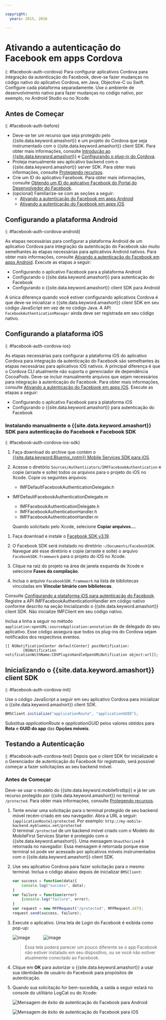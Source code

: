 ```yaml
---

copyright:
  years: 2015, 2016

---
```


# Ativando a autenticação do Facebook em apps Cordova
{: #facebook-auth-cordova}
Para configurar aplicativos Cordova para integração da autenticação do Facebook, deve-se fazer mudanças no código nativo do aplicativo Cordova, em Java, Objective-C ou Swift. Configure cada plataforma separadamente. Use o ambiente de desenvolvimento nativo para fazer mudanças no código nativo, por exemplo, no Android Studio ou no Xcode.

## Antes de Começar
{: #facebook-auth-before}
* Deve-se ter um recurso que seja protegido pelo {{site.data.keyword.amashort}} e um projeto do Cordova que seja instrumentado com o {{site.data.keyword.amashort}} client SDK. Para obter mais informações, consulte [Introdução ao {{site.data.keyword.amashort}}](https://console.{DomainName}/docs/services/mobileaccess/getting-started.html) e [Configurando o plug-in do Cordova](https://console.{DomainName}/docs/services/mobileaccess/getting-started-cordova.html).
* Proteja manualmente seu aplicativo backend com o {{site.data.keyword.amashort}} server SDK. Para obter mais informações, consulte [Protegendo recursos](https://console.{DomainName}/docs/services/mobileaccess/protecting-resources.html).
* Crie um ID do aplicativo Facebook. Para obter mais informações, consulte [Obtendo um ID do aplicativo Facebook do Portal do Desenvolvedor do Facebook](https://console.{DomainName}/docs/services/mobileaccess/facebook-auth-overview.html#facebook-appID).
* (opcional) Familiarize-se com as seções a seguir:
   * [Ativando a autenticação do Facebook em apps Android](https://console.{DomainName}/docs/services/mobileaccess/facebook-auth-android.html)
   * [Ativando a autenticação do Facebook em apps iOS](https://console.{DomainName}/docs/services/mobileaccess/facebook-auth-ios.html)


## Configurando a plataforma Android
{: #facebook-auth-cordova-android}

As etapas necessárias para configurar a plataforma Android de um aplicativo Cordova para integração da autenticação do Facebook são muito semelhantes às etapas necessárias para aplicativos Android nativos. Para obter mais informações, consulte [Ativando a autenticação do Facebook em apps Android](https://console.{DomainName}/docs/services/mobileaccess/facebook-auth-android.html). Execute as etapas a seguir:

* Configurando o aplicativo Facebook para a plataforma Android
* Configurando o {{site.data.keyword.amashort}} para autenticação do Facebook
* Configurando o {{site.data.keyword.amashort}} client SDK para Android

A única diferença quando você estiver configurando aplicativos Cordova é que deve-se inicializar o {{site.data.keyword.amashort}} client SDK em seu código JavaScript em vez de no código Java. A API `FacebookAuthenticationManager` ainda deve ser registrada em seu código nativo.

## Configurando a plataforma iOS
{: #facebook-auth-cordova-ios}

As etapas necessárias para configurar a plataforma iOS do aplicativo Cordova para integração da autenticação do Facebook são semelhantes às etapas necessárias para aplicativos iOS nativos. A principal diferença é que o Cordova CLI atualmente não suporta o gerenciador de dependência CocoaPods. Deve-se incluir manualmente arquivos que sejam necessários para integração à autenticação do Facebook. Para obter mais informações, consulte [Ativando a autenticação do Facebook em apps iOS](https://console.{DomainName}/docs/services/mobileaccess/facebook-auth-ios.html). Execute as etapas a seguir:

* Configurando o aplicativo Facebook para a plataforma iOS
* Configurando o {{site.data.keyword.amashort}} para autenticação do Facebook

### Instalando manualmente o {{site.data.keyword.amashort}} SDK para autenticação do Facebook e Facebook SDK
{: #facebook-auth-cordova-ios-sdk}
1. Faça download do archive que contém o [{{site.data.keyword.Bluemix_notm}} Mobile Services SDK para iOS](https://hub.jazz.net/git/bluemixmobilesdk/imf-ios-sdk/archive?revstr=master).

1. Acesse o diretório `Sources/Authenticators/IMFFacebookAuthentication` e copie (arraste e solte) todos os arquivos para o projeto do iOS no Xcode. Copie os seguintes arquivos:
	* IMFDefaultFacebookAuthenticationDelegate.h
  * IMFDefaultFacebookAuthenticationDelegate.m
	* IMFFacebookAuthenticationDelegate.h
	* IMFFacebookAuthenticationHandler.h
	* IMFFacebookAuthenticationHandler.m

	Quando solicitado pelo Xcode, selecione **Copiar arquivos...**.

1. Faça download e instale o [Facebook SDK v3.19](https://developers.facebook.com/resources/facebook-ios-sdk-3.19.pkg).

1. O Facebook SDK será instalado no diretório `~/Documents/FacebookSDK`. Navegue até esse diretório e copie (arraste e solte) o arquivo `FacebookSDK.framework` para o projeto do iOS no Xcode.

1. 	Clique na raiz do projeto na área de janela esquerda de Xcode e selecione **Fases da compilação**.

1. Inclua o arquivo `FacebookSDK.framework` na lista de
bibliotecas vinculadas em **Vincular binário com bibliotecas**.

 Consulte
[Configurando
a plataforma iOS para autenticação do Facebook](https://console.{DomainName}/docs/services/mobileaccess/facebook-auth-ios.html). Registre a API IMFFacebookAuthenticationHandler em código nativo conforme descrito na seção Inicializando o {{site.data.keyword.amashort}} client SDK. Não inicialize IMFClient em seu código nativo.

Inclua a linha a seguir no método `application:openURL:sourceApplication:annotation` de de delegado do seu aplicativo. Esse
código assegura que todos os plug-ins do Cordova sejam notificados dos respectivos eventos.

```
[[ NSNotificationCenter defaultCenter] postNotification:
		[NSNotification notificationWithName:CDVPluginHandleOpenURLNotification object:url]];      
```

## Inicializando o {{site.data.keyword.amashort}} client SDK
{: #facebook-auth-cordova-init}

Use o código JavaScript a seguir em seu aplicativo Cordova para inicializar o {{site.data.keyword.amashort}} client SDK.

```JavaScript
BMSClient.initialize("applicationRoute", "applicationGUID");
```

Substitua *applicationRoute* e *applicationGUID* pelos
valores obtidos para **Rota** e **GUID do app** das
**Opções móveis**.

## Testando a Autenticação
{: #facebook-auth-cordova-test}
Depois que o client SDK for inicializado e o Gerenciador de autenticação do Facebook for registrado, será possível começar a fazer solicitações ao seu backend móvel.

### Antes de Começar
Deve-se usar o modelo do {{site.data.keyword.mobilefirstbp}} e já ter um recurso protegido por {{site.data.keyword.amashort}} no terminal `/protected`. Para obter mais informações, consulte [Protegendo recursos](https://console.{DomainName}/docs/services/mobileaccess/protecting-resources.html).

1. Tente enviar uma solicitação para o terminal protegido de seu backend móvel recém-criado em seu navegador. Abra
a URL a seguir: `{applicationRoute}/protected`. Por exemplo: `http://my-mobile-backend.mybluemix.net/protected`
<br/>O terminal `/protected` de um backend móvel criado com o Modelo do MobileFirst Services Starter é protegido com o {{site.data.keyword.amashort}}. Uma mensagem `Unauthorized` é retornada no navegador. Essa mensagem é retornada porque esse terminal só pode ser acessado por aplicativos móveis instrumentados com o {{site.data.keyword.amashort}} client SDK.

1. Use seu aplicativo Cordova para fazer solicitação para o mesmo terminal. Inclua o código abaixo depois de inicializar `BMSClient`:

	```JavaScript
	var success = function(data){
    	console.log("success", data);
    }
	var failure = function(error)
    	{console.log("failure", error);
    }
	var request = new MFPRequest("/protected", MFPRequest.GET);
	request.send(success, failure);
	```

1. Execute o aplicativo. Uma tela de Login do Facebook é exibida como pop-up:

	![image](images/android-facebook-login.png) &nbsp;&nbsp;&nbsp;&nbsp;&nbsp;&nbsp;&nbsp;&nbsp;&nbsp;	![image](images/ios-facebook-login.png)

	> Essa tela poderá parecer um pouco diferente se o app Facebook não estiver instalado em seu dispositivo, ou se você não estiver atualmente conectado ao Facebook.

1. Clique em **OK** para autorizar o {{site.data.keyword.amashort}} a usar sua identidade de usuário do Facebook para propósitos de autenticação.

1. 	Quando sua solicitação for bem-sucedida, a saída a seguir estará no console do
utilitário LogCat ou do Xcode:

	![Mensagem de êxito de autenticação do Facebook para Android](images/android-facebook-login-success.png)

	![Mensagem de êxito de autenticação do Facebook para iOS](images/ios-facebook-login-success.png)
